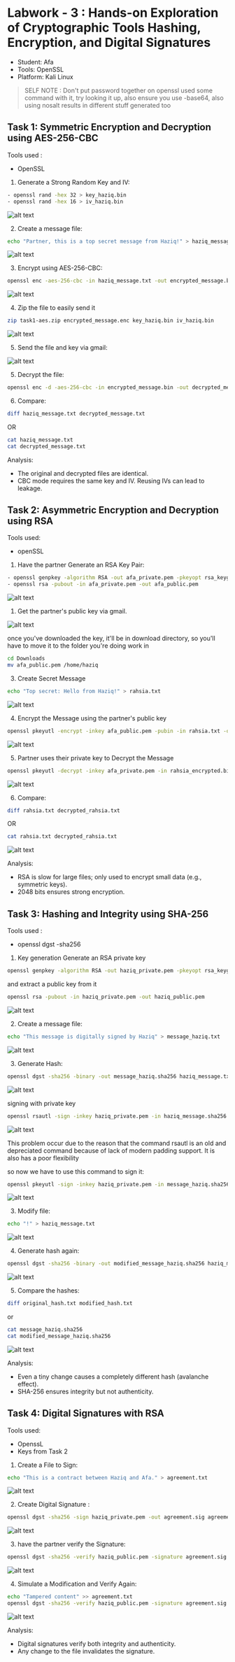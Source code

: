 
# Labwork - 3 : Hands-on Exploration of Cryptographic Tools Hashing, Encryption, and Digital Signatures

- Student: Afa
- Tools: OpenSSL
- Platform: Kali Linux

> SELF NOTE : Don't put password together on openssl used some command with it, try looking it up, also ensure you use -base64, also using nosalt results in different stuff generated too


## Task 1: Symmetric Encryption and Decryption using AES-256-CBC

Tools used :
- OpenSSL

1. Generate a Strong Random Key and IV:

```sh
- openssl rand -hex 32 > key_haziq.bin 
- openssl rand -hex 16 > iv_haziq.bin
```
![alt text](Screenshot/generateAESkey.png)

2. Create a message file:

```sh
echo "Partner, this is a top secret message from Haziq!" > haziq_message.txt
```
![alt text](Screenshot/CreateMessageFile.png)

3. Encrypt using AES-256-CBC:

```sh
openssl enc -aes-256-cbc -in haziq_message.txt -out encrypted_message.bin -K $(cat key.bin) -iv $(cat iv.bin)
```
![alt text](Screenshot/EncryptingAES.png)

4. Zip the file to easily send it
```sh
zip task1-aes.zip encrypted_message.enc key_haziq.bin iv_haziq.bin
```
![alt text](Screenshot/ZIPfile.png)

5. Send the file and key via gmail:

![alt text](Screenshot/Sending.png)

5. Decrypt the file:

```sh
openssl enc -d -aes-256-cbc -in encrypted_message.bin -out decrypted_message.txt -K $(cat key_haziq.bin) -iv $(cat iv_haziq.bin)
```


6. Compare:

```sh
diff haziq_message.txt decrypted_message.txt
```
OR
```sh
cat haziq_message.txt
cat decrypted_message.txt
```

Analysis:

- The original and decrypted files are identical.
- CBC mode requires the same key and IV. Reusing IVs can lead to leakage.

## Task 2: Asymmetric Encryption and Decryption using RSA

Tools used:
- openSSL

1. Have the partner Generate an RSA Key Pair:

```sh 
- openssl genpkey -algorithm RSA -out afa_private.pem -pkeyopt rsa_keygen_bits:2048
- openssl rsa -pubout -in afa_private.pem -out afa_public.pem
```
![alt text](Screenshot/AfaPublics.jpg)

1. Get the partner's public key via gmail. 

![alt text](Screenshot/Gmail.png)

once you've downloaded the key, it'll be in download directory, so you'll have to move it to the folder you're doing work in 

```sh
cd Downloads
mv afa_public.pem /home/haziq
```

3. Create Secret Message

```sh
echo "Top secret: Hello from Haziq!" > rahsia.txt
```
![alt text](Screenshot/JomMamak.png)

4. Encrypt the Message using the partner's public key

```sh
openssl pkeyutl -encrypt -inkey afa_public.pem -pubin -in rahsia.txt -out rahsia_encrypted.bin
```
![alt text](Screenshot/EncWithPartner.png)

5. Partner uses their private key to Decrypt the Message 

```sh
openssl pkeyutl -decrypt -inkey afa_private.pem -in rahsia_encrypted.bin -out decrypted_rahsia.txt
```
![alt text](Screenshot/PartnerDecry.jpg)

6. Compare:

```sh
diff rahsia.txt decrypted_rahsia.txt
```
OR
```sh
cat rahsia.txt decrypted_rahsia.txt
```
![alt text](Screenshot/JomMamakDecry.jpg)

Analysis:

- RSA is slow for large files; only used to encrypt small data (e.g., symmetric keys).
- 2048 bits ensures strong encryption.

## Task 3: Hashing and Integrity using SHA-256

Tools used :
- openssl dgst -sha256

1. Key generation
Generate an RSA private key

```sh
openssl genpkey -algorithm RSA -out haziq_private.pem -pkeyopt rsa_keygen_bits:2048
```
and extract a public key from it
```sh
openssl rsa -pubout -in haziq_private.pem -out haziq_public.pem
```

![alt text](Screenshot/RSAkeyGeneration.png)

2. Create a message file:

```sh
echo "This message is digitally signed by Haziq" > message_haziq.txt
```
![alt text](Screenshot/NewMessage.png)

3. Generate Hash:

```sh
openssl dgst -sha256 -binary -out message_haziq.sha256 haziq_message.txt
```
![alt text](Screenshot/HashingGen.png)

signing with private key
```sh
openssl rsautl -sign -inkey haziq_private.pem -in haziq_message.sha256 -out haziq_signature.bin
```
![alt text](Screenshot/problemOccur.png)

This problem occur due to the reason that the command rsautl is an old and depreciated command because of lack of modern padding support. It is also has a poor flexibility

so now we have to use this command to sign it:

```sh
openssl pkeyutl -sign -inkey haziq_private.pem -in message_haziq.sha256 -out haziq_signature.bin
```
![alt text](Screenshot/Signing.png)

3. Modify file:

```sh
echo "!" > haziq_message.txt
```
![alt text](Screenshot/modify.png)

4. Generate hash again:

```sh
openssl dgst -sha256 -binary -out modified_message_haziq.sha256 haziq_message.txt
```
![alt text](Screenshot/GenerateNewHash.png)

5. Compare the hashes:

```sh
diff original_hash.txt modified_hash.txt
```
or
```sh
cat message_haziq.sha256
cat modified_message_haziq.sha256
```
![alt text](Screenshot/CompareingHash.png)

Analysis:

- Even a tiny change causes a completely different hash (avalanche effect).
- SHA-256 ensures integrity but not authenticity.


## Task 4:  Digital Signatures with RSA

Tools used: 
- OpenssL 
- Keys from Task 2


1. Create a File to Sign:

```sh
echo "This is a contract between Haziq and Afa." > agreement.txt
```
![alt text](Screenshot/FileToSign.png)

2. Create Digital Signature :

```sh
openssl dgst -sha256 -sign haziq_private.pem -out agreement.sig agreement.txt
```

![alt text](Screenshot/DigiSig.png)

3. have the partner verify the Signature:

```sh
openssl dgst -sha256 -verify haziq_public.pem -signature agreement.sig agreement.txt
```
![alt text](Screenshot/Verification.jpg)


4. Simulate a Modification and Verify Again:

```sh
echo "Tampered content" >> agreement.txt
openssl dgst -sha256 -verify haziq_public.pem -signature agreement.sig agreement.txt
```
![alt text](Screenshot/Failure.jpg)

Analysis:

- Digital signatures verify both integrity and authenticity.
- Any change to the file invalidates the signature.
